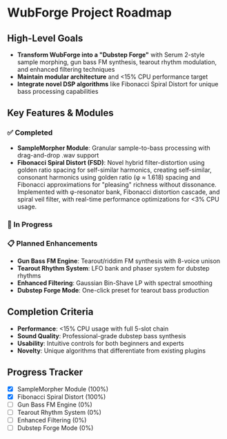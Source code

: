 # WubForge Project Roadmap

## High-Level Goals
- **Transform WubForge into a "Dubstep Forge"** with Serum 2-style sample morphing, gun bass FM synthesis, tearout rhythm modulation, and enhanced filtering techniques
- **Maintain modular architecture** and <15% CPU performance target
- **Integrate novel DSP algorithms** like Fibonacci Spiral Distort for unique bass processing capabilities

## Key Features & Modules

### ✅ Completed
- **SampleMorpher Module**: Granular sample-to-bass processing with drag-and-drop .wav support
- **Fibonacci Spiral Distort (FSD)**: Novel hybrid filter-distortion using golden ratio spacing for self-similar harmonics, creating self-similar, consonant harmonics using golden ratio (φ ≈ 1.618) spacing and Fibonacci approximations for "pleasing" richness without dissonance. Implemented with φ-resonator bank, Fibonacci distortion cascade, and spiral veil filter, with real-time performance optimizations for <3% CPU usage.

### 🚧 In Progress

### 📋 Planned Enhancements
- **Gun Bass FM Engine**: Tearout/riddim FM synthesis with 8-voice unison
- **Tearout Rhythm System**: LFO bank and phaser system for dubstep rhythms
- **Enhanced Filtering**: Gaussian Bin-Shave LP with spectral smoothing
- **Dubstep Forge Mode**: One-click preset for tearout bass production

## Completion Criteria
- **Performance**: <15% CPU usage with full 5-slot chain
- **Sound Quality**: Professional-grade dubstep bass synthesis
- **Usability**: Intuitive controls for both beginners and experts
- **Novelty**: Unique algorithms that differentiate from existing plugins

## Progress Tracker
- [x] SampleMorpher Module (100%)
- [x] Fibonacci Spiral Distort (100%)
- [ ] Gun Bass FM Engine (0%)
- [ ] Tearout Rhythm System (0%)
- [ ] Enhanced Filtering (0%)
- [ ] Dubstep Forge Mode (0%)
